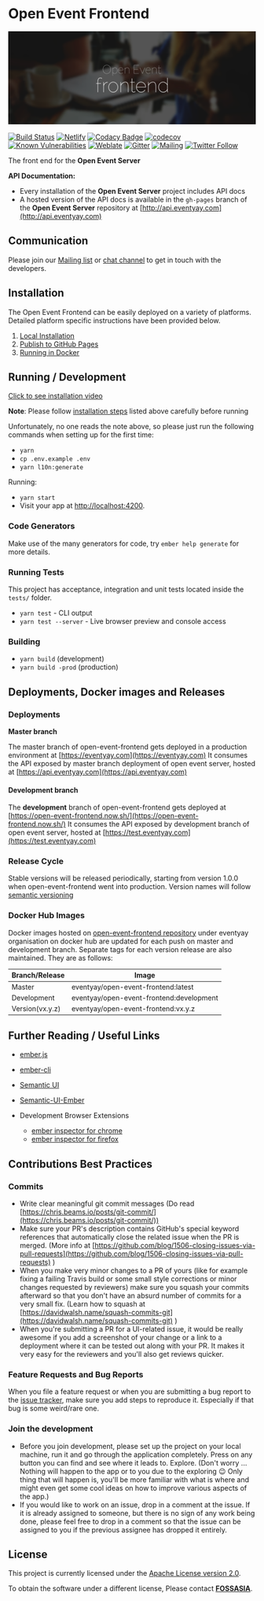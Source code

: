 # Open Event Frontend

![Open Event Frontend](docs/images/Frontend_Branding.png)

[![Build Status](https://github.com/fossasia/open-event-frontend/workflows/CI/badge.svg?branch=development)](https://github.com/fossasia/open-event-frontend/actions?query=workflow%3Aci)
[![Netlify](https://img.shields.io/netlify/89d57fdc-826c-400b-af13-c542e9513f62)](https://app.netlify.com/sites/open-event/deploys)
[![Codacy Badge](https://app.codacy.com/project/badge/Grade/71f37fe496e94175a5735d23e10591e8)](https://www.codacy.com/gh/fossasia/open-event-frontend/dashboard?utm_source=github.com&amp;utm_medium=referral&amp;utm_content=fossasia/open-event-frontend&amp;utm_campaign=Badge_Grade)
[![codecov](https://codecov.io/gh/fossasia/open-event-frontend/branch/development/graph/badge.svg)](https://codecov.io/gh/fossasia/open-event-frontend)
[![Known Vulnerabilities](https://snyk.io/test/github/fossasia/open-event-frontend/badge.svg)](https://snyk.io/test/github/fossasia/open-event-frontend)
[![Weblate](https://hosted.weblate.org/widgets/open-event/-/frontend/svg-badge.svg)](https://hosted.weblate.org/projects/open-event/frontend/)
[![Gitter](https://img.shields.io/badge/chat-on%20gitter-ff006f.svg?style=flat-square)](https://gitter.im/fossasia/open-event-frontend)
[![Mailing](https://img.shields.io/badge/Mailing-List-red.svg)](https://groups.google.com/forum/#!forum/open-event)
[![Twitter Follow](https://img.shields.io/twitter/follow/eventyay.svg?style=social&label=Follow&maxAge=2592000?style=flat-square)](https://twitter.com/eventyay)

The front end for the **Open Event Server**

**API Documentation:**

- Every installation of the **Open Event Server** project includes API docs
- A hosted version of the API docs is available in the `gh-pages` branch of the **Open Event Server** repository at [http://api.eventyay.com](http://api.eventyay.com)

## Communication

Please join our [Mailing list](https://groups.google.com/forum/#!forum/open-event) or [chat channel](https://gitter.im/fossasia/open-event-frontend) to get in touch with the developers.

## Installation

The Open Event Frontend can be easily deployed on a variety of platforms. Detailed platform specific instructions have been provided below.

1.  [Local Installation](/docs/installation/local.md)
2.  [Publish to GitHub Pages](/docs/installation/Publish-to-GitHub-Pages.md)
3.  [Running in Docker](/docs/installation/docker.md)

## Running / Development

[Click to see installation video](https://youtu.be/BNi492mJyD4)

**Note**: Please follow [installation steps](/docs/installation/local.md#steps) listed above carefully before running

Unfortunately, no one reads the note above, so please just run the following commands when setting up for the first time:

- `yarn`
- `cp .env.example .env`
- `yarn l10n:generate`

Running:

- `yarn start`
- Visit your app at [http://localhost:4200](http://localhost:4200).

### Code Generators

Make use of the many generators for code, try `ember help generate` for more details.

### Running Tests

This project has acceptance, integration and unit tests located inside the `tests/` folder.

- `yarn test` - CLI output
- `yarn test --server` - Live browser preview and console access

### Building

- `yarn build` (development)
- `yarn build -prod` (production)

## Deployments, Docker images and Releases

### Deployments

**Master branch**

The master branch of open-event-frontend gets deployed in a production environment at [https://eventyay.com](https://eventyay.com)
It consumes the API exposed by master branch deployment of open event server, hosted at [https://api.eventyay.com](https://api.eventyay.com)

#### Development branch

The **development** branch of open-event-frontend gets deployed at [https://open-event-frontend.now.sh/](https://open-event-frontend.now.sh/)
It consumes the API exposed by development branch of open event server, hosted at [https://test.eventyay.com](https://test.eventyay.com)

### Release Cycle

Stable versions will be released periodically, starting from version 1.0.0 when open-event-frontend went into production. Version names will follow [semantic versioning](https://semver.org/)

### Docker Hub Images

Docker images hosted on [open-event-frontend repository](https://cloud.docker.com/u/eventyay/repository/docker/eventyay/open-event-frontend) under eventyay organisation on docker hub are updated for each push on master and development branch. Separate tags for each version release are also maintained. They are as follows:

| Branch/Release  | Image                                    |
| --------------- | ---------------------------------------- |
| Master          | eventyay/open-event-frontend:latest      |
| Development     | eventyay/open-event-frontend:development |
| Version(vx.y.z) | eventyay/open-event-frontend:vx.y.z      |

## Further Reading / Useful Links

- [ember.js](https://emberjs.com/)

- [ember-cli](https://ember-cli.com/)

- [Semantic UI](https://semantic-ui.com/)

- [Semantic-UI-Ember](https://semantic-org.github.io/Semantic-UI-Ember/)

- Development Browser Extensions
  - [ember inspector for chrome](https://chrome.google.com/webstore/detail/ember-inspector/bmdblncegkenkacieihfhpjfppoconhi)
  - [ember inspector for firefox](https://addons.mozilla.org/en-US/firefox/addon/ember-inspector/)

## Contributions Best Practices

### Commits

- Write clear meaningful git commit messages (Do read [https://chris.beams.io/posts/git-commit/](https://chris.beams.io/posts/git-commit/))
- Make sure your PR's description contains GitHub's special keyword references that automatically close the related issue when the PR is merged. (More info at [https://github.com/blog/1506-closing-issues-via-pull-requests](https://github.com/blog/1506-closing-issues-via-pull-requests) )
- When you make very minor changes to a PR of yours (like for example fixing a failing Travis build or some small style corrections or minor changes requested by reviewers) make sure you squash your commits afterward so that you don't have an absurd number of commits for a very small fix. (Learn how to squash at [https://davidwalsh.name/squash-commits-git](https://davidwalsh.name/squash-commits-git) )
- When you're submitting a PR for a UI-related issue, it would be really awesome if you add a screenshot of your change or a link to a deployment where it can be tested out along with your PR. It makes it very easy for the reviewers and you'll also get reviews quicker.

### Feature Requests and Bug Reports

When you file a feature request or when you are submitting a bug report to the [issue tracker](https://github.com/fossasia/open-event-frontend/issues), make sure you add steps to reproduce it. Especially if that bug is some weird/rare one.

### Join the development

- Before you join development, please set up the project on your local machine, run it and go through the application completely. Press on any button you can find and see where it leads to. Explore. (Don't worry ... Nothing will happen to the app or to you due to the exploring :wink: Only thing that will happen is, you'll be more familiar with what is where and might even get some cool ideas on how to improve various aspects of the app.)
- If you would like to work on an issue, drop in a comment at the issue. If it is already assigned to someone, but there is no sign of any work being done, please feel free to drop in a comment so that the issue can be assigned to you if the previous assignee has dropped it entirely.

## License

This project is currently licensed under the [Apache License version 2.0](LICENSE).

To obtain the software under a different license, Please contact **[FOSSASIA](https://blog.fossasia.org/contact/)**.
